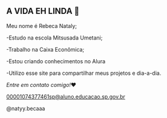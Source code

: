 ## A VIDA EH LINDA 💋

Meu nome é Rebeca Nataly;

-Estudo na escola Mitsusada Umetani;

-Trabalho na Caixa Econômica;

-Estou criando conhecimentos no Alura

-Utilizo esse site para compartilhar meus projetos e dia-a-dia.   

*Entre em contato comigo!*❤

00001074377461sp@aluno.educacao.sp.gov.br

@natyy.becaaa




